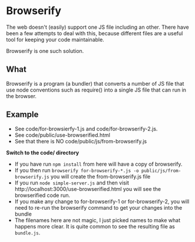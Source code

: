 # Browserify

The web doesn't (easily) support one JS file including an other.  There have been a few attempts to deal with this, because different files are a useful tool for keeping your code maintainable.

Browserify is one such solution.

## What

Browserify is a program (a bundler) that converts a number of JS file that use node conventions such as require() into a single JS file that can run in the browser.

## Example

* See code/for-browsierfy-1.js and code/for-browserify-2.js.
* See code/public/use-browserified.html
* See that there is NO code/public/js/from-browserify.js

**Switch to the code/ directory**

* If you have run `npm install` from here will have a copy of browserify.  
* If you then run `browserify for-browserify-*.js -o public/js/from-browserify.js` you will create the from-browserify.js file
* If you run `node simple-server.js` and then visit http://localhost:3000/use-browserified.html you will see the browserified code run.
* If you make any change to for-browserify-1 or for-browserify-2, you will need to re-run the browserify command to get your changes into the bundle
* The filenames here are not magic, I just picked names to make what happens more clear.  It is quite common to see the resulting file as `bundle.js`.
